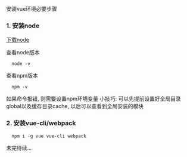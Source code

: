 安装vue环境必要步骤
### 1. 安装node
[下载node](https://nodejs.org/zh-cn/download/)

查看node版本 
```shell
  node -v
```

查看npm版本
```shell
  npm -v
```
如果命令报错, 则需要设置npm环境变量
小技巧: 可以先提前设置好全局目录global以及缓存目录cache, 以后可以查看到全局安装的模块

### 2. 安装vue-cli/webpack
```shell
  npm i -g vue vue-cli webpack
```

未完待续...
